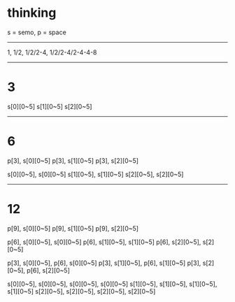 # thinking
s = semo, p = space
- - -
1, 1/2, 1/2/2-4, 1/2/2-4/2-4-4-8
- - -
# 3
s[0][0~5]
s[1][0~5]
s[2][0~5]
- - -
# 6
p[3], s[0][0~5]
p[3], s[1][0~5]
p[3], s[2][0~5]

s[0][0~5], s[0][0~5]
s[1][0~5], s[1][0~5]
s[2][0~5], s[2][0~5]
- - -
# 12
p[9], s[0][0~5]
p[9], s[1][0~5]
p[9], s[2][0~5]

p[6], s[0][0~5], s[0][0~5]
p[6], s[1][0~5], s[1][0~5]
p[6], s[2][0~5], s[2][0~5]

p[3], s[0][0~5], p[6], s[0][0~5]
p[3], s[1][0~5], p[6], s[1][0~5]
p[3], s[2][0~5], p[6], s[2][0~5]

s[0][0~5], s[0][0~5], s[0][0~5], s[0][0~5]
s[1][0~5], s[1][0~5], s[1][0~5], s[1][0~5]
s[2][0~5], s[2][0~5], s[2][0~5], s[2][0~5]